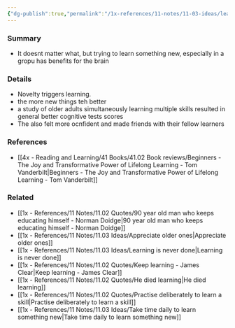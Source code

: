 ```yaml
---
{"dg-publish":true,"permalink":"/1x-references/11-notes/11-03-ideas/learning-something-new-is-good-for-your-brain/","title":"Learning something new is good for your brain","created":"2024-06-20T12:08:34.117+03:00","updated":"2025-08-24T11:25:08.603+03:00"}
---
```



### Summary
- It doesnt matter what, but trying to learn something new, especially in a gropu has benefits for the brain

### Details
- Novelty triggers learning. 
- the more new things teh better
- a study of older adults simultaneously learning multiple skills resulted in general better cognitive tests scores
- The also felt more ocnfident and made friends with their fellow learners

### References
- [[4x - Reading and Learning/41 Books/41.02 Book reviews/Beginners - The Joy and Transformative Power of Lifelong Learning - Tom Vanderbilt\|Beginners - The Joy and Transformative Power of Lifelong Learning - Tom Vanderbilt]]

### Related
- [[1x - References/11 Notes/11.02 Quotes/90 year old man who keeps educating himself - Norman Doidge\|90 year old man who keeps educating himself - Norman Doidge]]
- [[1x - References/11 Notes/11.03 Ideas/Appreciate older ones\|Appreciate older ones]]
- [[1x - References/11 Notes/11.03 Ideas/Learning is never done\|Learning is never done]]
- [[1x - References/11 Notes/11.02 Quotes/Keep learning - James Clear\|Keep learning - James Clear]]
- [[1x - References/11 Notes/11.02 Quotes/He died learning\|He died learning]]
- [[1x - References/11 Notes/11.02 Quotes/Practise deliberately to learn a skill\|Practise deliberately to learn a skill]]
- [[1x - References/11 Notes/11.03 Ideas/Take time daily to learn something new\|Take time daily to learn something new]]
